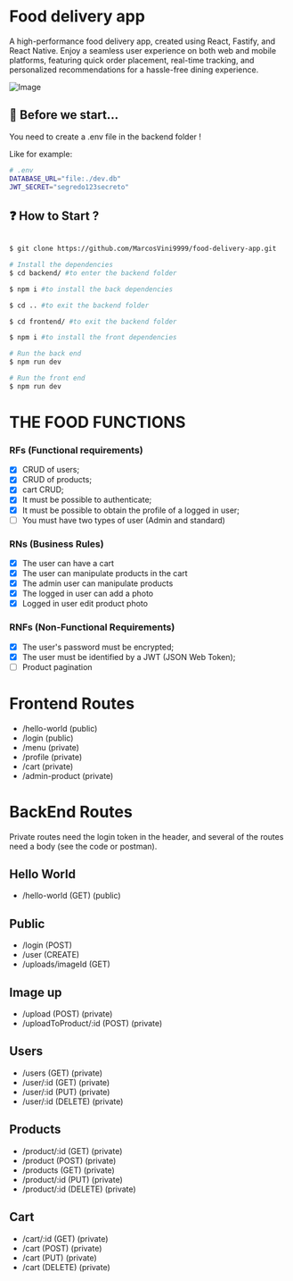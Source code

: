 # Food delivery app

A high-performance food delivery app, created using React, Fastify, and React Native. Enjoy a seamless user experience on both web and mobile platforms, featuring quick order placement, real-time tracking, and personalized recommendations for a hassle-free dining experience.

![Image](https://github.com/users/MarcosVini9999/projects/1/assets/66041553/37be69c0-ae07-465d-ab53-6b8e626e6524)

## 🔑 Before we start...

You need to create a .env file in the backend folder !

Like for example:

```bash
# .env
DATABASE_URL="file:./dev.db"
JWT_SECRET="segredo123secreto"

```

## ❓ How to Start ?

```bash

$ git clone https://github.com/MarcosVini9999/food-delivery-app.git

```

```bash
# Install the dependencies
$ cd backend/ #to enter the backend folder

$ npm i #to install the back dependencies

$ cd .. #to exit the backend folder

$ cd frontend/ #to exit the backend folder

$ npm i #to install the front dependencies

# Run the back end
$ npm run dev

# Run the front end
$ npm run dev
```

# THE FOOD FUNCTIONS

### RFs (Functional requirements)

- [x] CRUD of users;
- [x] CRUD of products;
- [x] cart CRUD;
- [x] It must be possible to authenticate;
- [x] It must be possible to obtain the profile of a logged in user;
- [ ] You must have two types of user (Admin and standard)

### RNs (Business Rules)

- [x] The user can have a cart
- [x] The user can manipulate products in the cart
- [x] The admin user can manipulate products
- [x] The logged in user can add a photo
- [x] Logged in user edit product photo

### RNFs (Non-Functional Requirements)

- [x] The user's password must be encrypted;
- [x] The user must be identified by a JWT (JSON Web Token);
- [ ] Product pagination

# Frontend Routes

- /hello-world (public)
- /login (public)
- /menu (private)
- /profile (private)
- /cart (private)
- /admin-product (private)

# BackEnd Routes

Private routes need the login token in the header, and several of the routes need a body (see the code or postman).

## Hello World

- /hello-world (GET) (public)

## Public

- /login (POST)
- /user (CREATE)
- /uploads/imageId (GET)

## Image up

- /upload (POST) (private)
- /uploadToProduct/:id (POST) (private)

## Users

- /users (GET) (private)
- /user/:id (GET) (private)
- /user/:id (PUT) (private)
- /user/:id (DELETE) (private)

## Products

- /product/:id (GET) (private)
- /product (POST) (private)
- /products (GET) (private)
- /product/:id (PUT) (private)
- /product/:id (DELETE) (private)

## Cart

- /cart/:id (GET) (private)
- /cart (POST) (private)
- /cart (PUT) (private)
- /cart (DELETE) (private)
